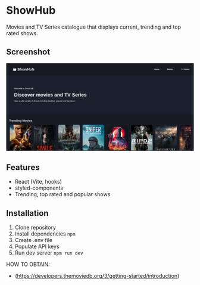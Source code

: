 # ShowHub

Movies and TV Series catalogue that displays current, trending and top rated shows.

## Screenshot
![Screenshot](assets/showhub-screenshot.png)

## Features

- React (Vite, hooks)
- styled-components
- Trending, top rated and popular shows

## Installation

1. Clone repository
2. Install dependencies `npm`
3. Create .env file
4. Populate API keys
5. Run dev server `npm run dev`

HOW TO OBTAIN:
- (https://developers.themoviedb.org/3/getting-started/introduction)
